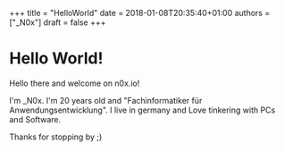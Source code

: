+++
title = "HelloWorld"
date = 2018-01-08T20:35:40+01:00
authors = ["_N0x"]
draft = false
+++

# Hello World!

Hello there and welcome on n0x.io!

I'm \_N0x. I'm 20 years old and "Fachinformatiker für Anwendungsentwicklung".
I live in germany and Love tinkering with PCs and Software.


Thanks for stopping by ;)
